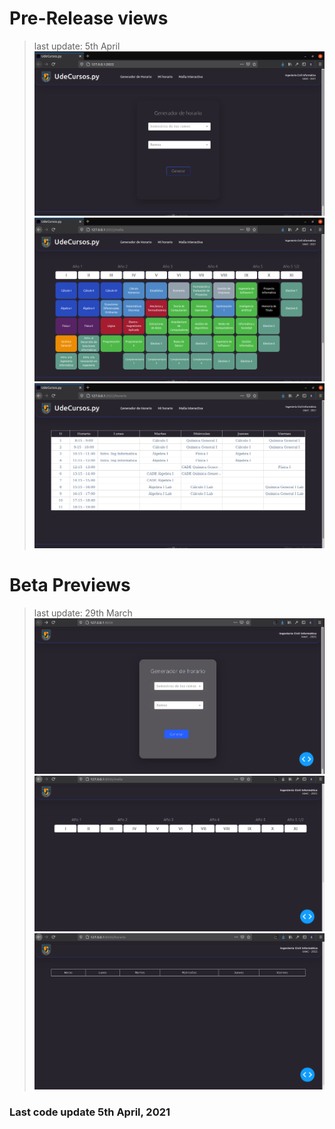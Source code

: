 # Pre-Release views 
> last update: 5th April
![image](assets/main.png)
![image](assets/malla.png)
![image](assets/horario.png)

# Beta Previews 
> last update: 29th March
![image](assets/screenshot.png)
![image](assets/malla-preview.png)
![image](assets/horario-preview.png)

### Last code update 5th April, 2021
